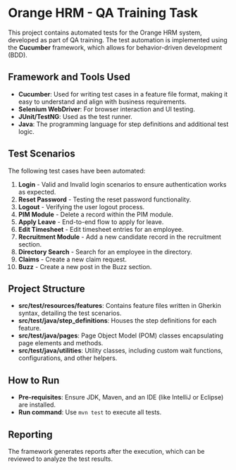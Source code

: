 # Orange HRM - QA Training Task

This project contains automated tests for the Orange HRM system, developed as part of QA training. The test automation is implemented using the **Cucumber** framework, which allows for behavior-driven development (BDD).

## Framework and Tools Used
- **Cucumber**: Used for writing test cases in a feature file format, making it easy to understand and align with business requirements.
- **Selenium WebDriver**: For browser interaction and UI testing.
- **JUnit/TestNG**: Used as the test runner.
- **Java**: The programming language for step definitions and additional test logic.

## Test Scenarios
The following test cases have been automated:
1. **Login** - Valid and Invalid login scenarios to ensure authentication works as expected.
2. **Reset Password** - Testing the reset password functionality.
3. **Logout** - Verifying the user logout process.
4. **PIM Module** - Delete a record within the PIM module.
5. **Apply Leave** - End-to-end flow to apply for leave.
6. **Edit Timesheet** - Edit timesheet entries for an employee.
7. **Recruitment Module** - Add a new candidate record in the recruitment section.
8. **Directory Search** - Search for an employee in the directory.
9. **Claims** - Create a new claim request.
10. **Buzz** - Create a new post in the Buzz section.

## Project Structure
- **src/test/resources/features**: Contains feature files written in Gherkin syntax, detailing the test scenarios.
- **src/test/java/step_definitions**: Houses the step definitions for each feature.
- **src/test/java/pages**: Page Object Model (POM) classes encapsulating page elements and methods.
- **src/test/java/utilities**: Utility classes, including custom wait functions, configurations, and other helpers.

## How to Run
- **Pre-requisites**: Ensure JDK, Maven, and an IDE (like IntelliJ or Eclipse) are installed.
- **Run command**: Use `mvn test` to execute all tests.

## Reporting
The framework generates reports after the execution, which can be reviewed to analyze the test results.